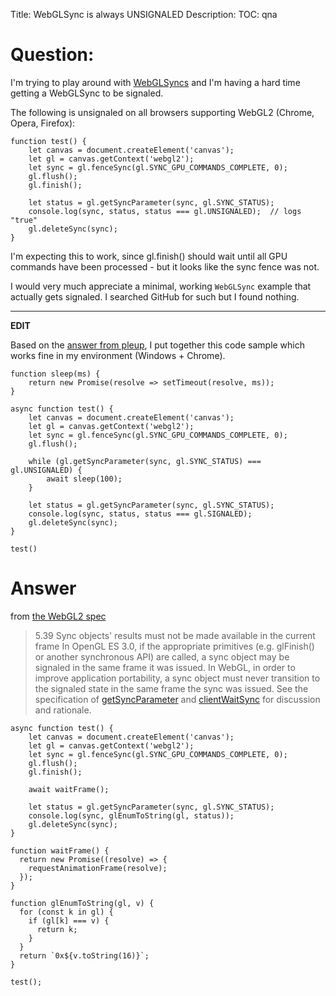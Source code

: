 Title: WebGLSync is always UNSIGNALED
Description:
TOC: qna

# Question:

I'm trying to play around with [WebGLSyncs](https://developer.mozilla.org/en-US/docs/Web/API/WebGLSync) and I'm having a hard time getting a WebGLSync to be signaled.

The following is unsignaled on all browsers supporting WebGL2 (Chrome, Opera, Firefox):

    function test() {
        let canvas = document.createElement('canvas');
        let gl = canvas.getContext('webgl2');
        let sync = gl.fenceSync(gl.SYNC_GPU_COMMANDS_COMPLETE, 0);
        gl.flush();
        gl.finish();
    
        let status = gl.getSyncParameter(sync, gl.SYNC_STATUS);
        console.log(sync, status, status === gl.UNSIGNALED);  // logs "true"
        gl.deleteSync(sync);
    }

I'm expecting this to work, since gl.finish() should wait until all GPU commands have been processed - but it looks like the sync fence was not.

I would very much appreciate a minimal, working `WebGLSync` example that actually gets signaled. I searched GitHub for such but I found nothing.

-----

**EDIT**

Based on the [answer from pleup](https://stackoverflow.com/a/53647609/2946480), I put together this code sample which works fine in my environment (Windows + Chrome).

    function sleep(ms) {
        return new Promise(resolve => setTimeout(resolve, ms));
    }
    
    async function test() {
        let canvas = document.createElement('canvas');
        let gl = canvas.getContext('webgl2');
        let sync = gl.fenceSync(gl.SYNC_GPU_COMMANDS_COMPLETE, 0);
        gl.flush();
    
        while (gl.getSyncParameter(sync, gl.SYNC_STATUS) === gl.UNSIGNALED) {
            await sleep(100);
        }
    
        let status = gl.getSyncParameter(sync, gl.SYNC_STATUS);
        console.log(sync, status, status === gl.SIGNALED);
        gl.deleteSync(sync);
    }
    
    test()


# Answer

from [the WebGL2 spec](https://www.khronos.org/registry/webgl/specs/latest/2.0/#5.39)

> 5.39 Sync objects' results must not be made available in the current frame
In OpenGL ES 3.0, if the appropriate primitives (e.g. glFinish() or another synchronous API) are called, a sync object may be signaled in the same frame it was issued. In WebGL, in order to improve application portability, a sync object must never transition to the signaled state in the same frame the sync was issued. See the specification of [getSyncParameter](https://www.khronos.org/registry/webgl/specs/latest/2.0/#GET_SYNC_PARAMETER) and [clientWaitSync](https://www.khronos.org/registry/webgl/specs/latest/2.0/#CLIENT_WAIT_SYNC) for discussion and rationale.

<!-- begin snippet: js hide: false console: true babel: false -->

<!-- language: lang-js -->

    async function test() {
        let canvas = document.createElement('canvas');
        let gl = canvas.getContext('webgl2');
        let sync = gl.fenceSync(gl.SYNC_GPU_COMMANDS_COMPLETE, 0);
        gl.flush();
        gl.finish();

        await waitFrame();

        let status = gl.getSyncParameter(sync, gl.SYNC_STATUS);
        console.log(sync, glEnumToString(gl, status));
        gl.deleteSync(sync);
    }

    function waitFrame() {
      return new Promise((resolve) => {
        requestAnimationFrame(resolve);
      });
    }

    function glEnumToString(gl, v) {
      for (const k in gl) {
        if (gl[k] === v) {
          return k;
        }
      }
      return `0x${v.toString(16)}`;
    }

    test();

<!-- end snippet -->


